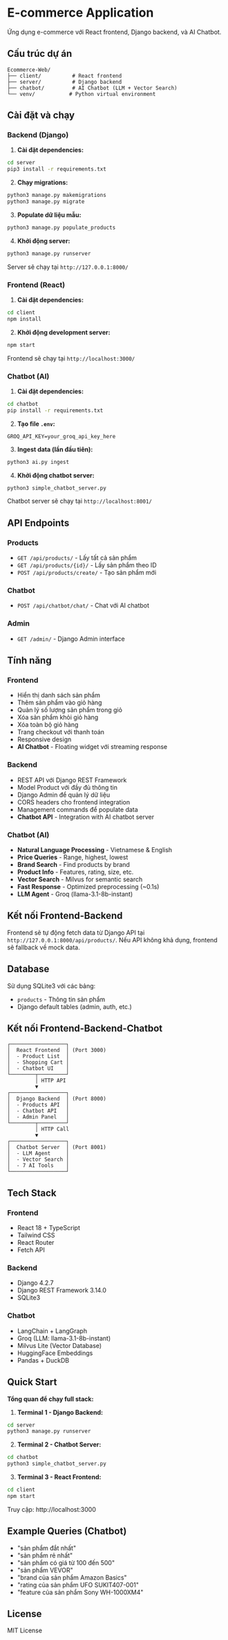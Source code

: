# E-commerce Application

Ứng dụng e-commerce với React frontend, Django backend, và AI Chatbot.

## Cấu trúc dự án

```
Ecommerce-Web/
├── client/          # React frontend
├── server/          # Django backend
├── chatbot/         # AI Chatbot (LLM + Vector Search)
└── venv/           # Python virtual environment
```

## Cài đặt và chạy

### Backend (Django)

1. **Cài đặt dependencies:**
```bash
cd server
pip3 install -r requirements.txt
```

2. **Chạy migrations:**
```bash
python3 manage.py makemigrations
python3 manage.py migrate
```

3. **Populate dữ liệu mẫu:**
```bash
python3 manage.py populate_products
```

4. **Khởi động server:**
```bash
python3 manage.py runserver
```

Server sẽ chạy tại `http://127.0.0.1:8000/`

### Frontend (React)

1. **Cài đặt dependencies:**
```bash
cd client
npm install
```

2. **Khởi động development server:**
```bash
npm start
```

Frontend sẽ chạy tại `http://localhost:3000/`

### Chatbot (AI)

1. **Cài đặt dependencies:**
```bash
cd chatbot
pip install -r requirements.txt
```

2. **Tạo file `.env`:**
```env
GROQ_API_KEY=your_groq_api_key_here
```

3. **Ingest data (lần đầu tiên):**
```bash
python3 ai.py ingest
```

4. **Khởi động chatbot server:**
```bash
python3 simple_chatbot_server.py
```

Chatbot server sẽ chạy tại `http://localhost:8001/`

## API Endpoints

### Products
- `GET /api/products/` - Lấy tất cả sản phẩm
- `GET /api/products/{id}/` - Lấy sản phẩm theo ID
- `POST /api/products/create/` - Tạo sản phẩm mới

### Chatbot
- `POST /api/chatbot/chat/` - Chat với AI chatbot

### Admin
- `GET /admin/` - Django Admin interface

## Tính năng

### Frontend
- Hiển thị danh sách sản phẩm
- Thêm sản phẩm vào giỏ hàng
- Quản lý số lượng sản phẩm trong giỏ
- Xóa sản phẩm khỏi giỏ hàng
- Xóa toàn bộ giỏ hàng
- Trang checkout với thanh toán
- Responsive design
- **AI Chatbot** - Floating widget với streaming response

### Backend
- REST API với Django REST Framework
- Model Product với đầy đủ thông tin
- Django Admin để quản lý dữ liệu
- CORS headers cho frontend integration
- Management commands để populate data
- **Chatbot API** - Integration with AI chatbot server

### Chatbot (AI)
- **Natural Language Processing** - Vietnamese & English
- **Price Queries** - Range, highest, lowest
- **Brand Search** - Find products by brand
- **Product Info** - Features, rating, size, etc.
- **Vector Search** - Milvus for semantic search
- **Fast Response** - Optimized preprocessing (~0.1s)
- **LLM Agent** - Groq (llama-3.1-8b-instant)

## Kết nối Frontend-Backend

Frontend sẽ tự động fetch data từ Django API tại `http://127.0.0.1:8000/api/products/`. Nếu API không khả dụng, frontend sẽ fallback về mock data.

## Database

Sử dụng SQLite3 với các bảng:
- `products` - Thông tin sản phẩm
- Django default tables (admin, auth, etc.)

## Kết nối Frontend-Backend-Chatbot

```
┌──────────────────┐
│  React Frontend  │ (Port 3000)
│  - Product List  │
│  - Shopping Cart │
│  - Chatbot UI    │
└────────┬─────────┘
         │ HTTP API
         ▼
┌──────────────────┐
│  Django Backend  │ (Port 8000)
│  - Products API  │
│  - Chatbot API   │
│  - Admin Panel   │
└────────┬─────────┘
         │ HTTP Call
         ▼
┌──────────────────┐
│  Chatbot Server  │ (Port 8001)
│  - LLM Agent     │
│  - Vector Search │
│  - 7 AI Tools    │
└──────────────────┘
```

## Tech Stack

### Frontend
- React 18 + TypeScript
- Tailwind CSS
- React Router
- Fetch API

### Backend
- Django 4.2.7
- Django REST Framework 3.14.0
- SQLite3

### Chatbot
- LangChain + LangGraph
- Groq (LLM: llama-3.1-8b-instant)
- Milvus Lite (Vector Database)
- HuggingFace Embeddings
- Pandas + DuckDB

## Quick Start

**Tổng quan để chạy full stack:**

1. **Terminal 1 - Django Backend:**
```bash
cd server
python3 manage.py runserver
```

2. **Terminal 2 - Chatbot Server:**
```bash
cd chatbot
python3 simple_chatbot_server.py
```

3. **Terminal 3 - React Frontend:**
```bash
cd client
npm start
```

Truy cập: http://localhost:3000

## Example Queries (Chatbot)

- "sản phẩm đắt nhất"
- "sản phẩm rẻ nhất"
- "sản phẩm có giá từ 100 đến 500"
- "sản phẩm VEVOR"
- "brand của sản phẩm Amazon Basics"
- "rating của sản phẩm UFO SUKIT407-001"
- "feature của sản phẩm Sony WH-1000XM4"

## License

MIT License

